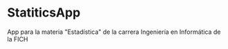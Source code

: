 # StatiticsApp
App para la materia "Estadística" de la carrera Ingeniería en Informática de la FICH
